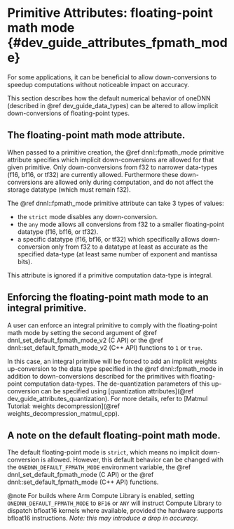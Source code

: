 Primitive Attributes: floating-point math mode {#dev_guide_attributes_fpmath_mode}
===================================================================

For some applications, it can be beneficial to allow down-conversions to
speedup computations without noticeable impact on accuracy.

This section describes how the default numerical behavior of
oneDNN (described in @ref dev_guide_data_types) can be altered to
allow implicit down-conversions of floating-point types.

## The floating-point math mode attribute.

When passed to a primitive creation, the @ref dnnl::fpmath_mode
primitive attribute specifies which implicit down-conversions are
allowed for that given primitive. Only down-conversions from f32 to
narrower data-types (f16, bf16, or tf32) are currently allowed. Furthermore
these down-conversions are allowed only during computation, and do not
affect the storage datatype (which must remain f32).

The @ref dnnl::fpmath_mode primitive attribute can take 3 types of values:
- the `strict` mode disables any down-conversion.
- the `any` mode allows all conversions from f32 to a smaller
  floating-point datatype (f16, bf16, or tf32).
- a specific datatype (f16, bf16, or tf32) which specifically allows
  down-conversion only from f32 to a datatype at least as accurate as
  the specified data-type (at least same number of exponent and
  mantissa bits).

This attribute is ignored if a primitive computation data-type is
integral.

## Enforcing the floating-point math mode to an integral primitive.

A user can enforce an integral primitive to comply with the floating-point math mode by
setting the second argument of @ref dnnl_set_default_fpmath_mode_v2 (C API) or
the @ref dnnl::set_default_fpmath_mode_v2 (C++ API) functions to `1` or `true`.

In this case, an integral primitive will be forced to add an implicit weights
up-conversion to the data type specified in the @ref dnnl::fpmath_mode in addition
to down-conversions described for the primitives with floating-point computation
data-types. The de-quantization parameters of this up-conversion can be specified using
[quantization attributes](@ref dev_guide_attributes_quantization). For more details,
refer to [Matmul Tutorial: weights decompression](@ref weights_decompression_matmul_cpp).

## A note on the default floating-point math mode.

The default floating-point mode is `strict`, which means no implicit
down-conversion is allowed.  However, this default behavior can be
changed with the `ONEDNN_DEFAULT_FPMATH_MODE` environment variable, the
@ref dnnl_set_default_fpmath_mode (C API) or the @ref
dnnl::set_default_fpmath_mode (C++ API) functions.

@note
For builds where Arm Compute Library is enabled, setting
`ONEDNN_DEFAULT_FPMATH_MODE` to `BF16` or `ANY` will instruct Compute Library to
dispatch bfloat16 kernels where available, provided the hardware supports
bfloat16 instructions. _Note: this may introduce a drop in accuracy._
